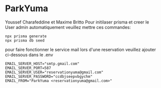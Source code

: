 # ParkYuma

Youssef Charafeddine et Maxime Britto
Pour initilaser prisma et creer
le User admin  automatiquement veuillez mettre ces commandes: 
```
npx prisma generate
npx prisma db seed
```
pour faire fonctionner le service mail lors d'une reservation veuillez ajouter ci-dessous dans le .env
```
EMAIL_SERVER_HOST="smtp.gmail.com"
EMAIL_SERVER_PORT=587
EMAIL_SERVER_USER="reservationyuma@gmail.com"
EMAIL_SERVER_PASSWORD="ccdbjseepvbgychm"
EMAIL_FROM="ParkYuma <reservationyuma@gmail.com>"
```
